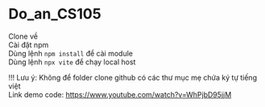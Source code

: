 # Do_an_CS105

Clone về <br>
Cài đặt npm <br>
Dùng lệnh `npm install` để cài module <br>
Dùng lệnh `npx vite` để chạy local host <br>

!!! Lưu ý: Không để folder clone github có các thư mục mẹ chứa ký tự tiếng việt <br>
Link demo code: https://www.youtube.com/watch?v=WhPjbD95jjM <br>

